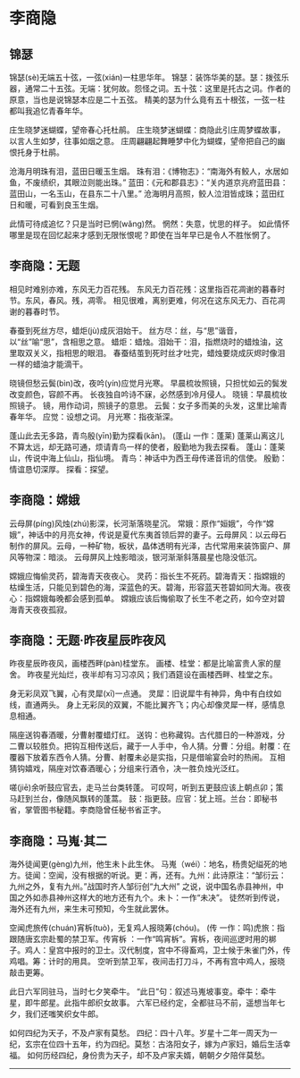 <link href="../../css/style.css" rel="stylesheet" type="text/css" />

# 李商隐

## 锦瑟

<div class="p">

锦瑟(sè)无端五十弦，一弦(xián)一柱思华年。
<span class="comment">锦瑟：装饰华美的瑟。瑟：拨弦乐器，通常二十五弦。无端：犹何故。怨怪之词。五十弦：这里是托古之词。作者的原意，当也是说锦瑟本应是二十五弦。
精美的瑟为什么竟有五十根弦，一弦一柱都叫我追忆青春年华。

庄生晓梦迷蝴蝶，望帝春心托杜鹃。
<span class="comment">庄生晓梦迷蝴蝶：商隐此引庄周梦蝶故事，以言人生如梦，往事如烟之意。
庄周翩翩起舞睡梦中化为蝴蝶，望帝把自己的幽恨托身于杜鹃。

沧海月明珠有泪，蓝田日暖玉生烟。
<span class="comment">珠有泪：《博物志》：“南海外有鲛人，水居如鱼，不废绩织，其眼泣则能出珠。” 蓝田：《元和郡县志》：“关内道京兆府蓝田县：蓝田山，一名玉山，在县东二十八里。”
沧海明月高照，鲛人泣泪皆成珠；蓝田红日和暖，可看到良玉生烟。

此情可待成追忆？只是当时已惘(wǎng)然。
<span class="comment">惘然：失意，忧思的样子。
如此情怀哪里是现在回忆起来才感到无限怅恨呢？即使在当年早已是令人不胜怅惘了。

## 李商隐：无题

相见时难别亦难，东风无力百花残。
<span class="comment">东风无力百花残：这里指百花凋谢的暮春时节。东风，春风。残，凋零。
相见很难，离别更难，何况在这东风无力、百花凋谢的暮春时节。

春蚕到死丝方尽，蜡炬(jù)成灰泪始干。
<span class="comment">丝方尽：丝，与“思”谐音，以“丝”喻“思”，含相思之意。
蜡炬：蜡烛。泪始干：泪，指燃烧时的蜡烛油，这里取双关义，指相思的眼泪。
春蚕结茧到死时丝才吐完，蜡烛要烧成灰烬时像泪一样的蜡油才能滴干。

晓镜但愁云鬓(bìn)改，夜吟(yín)应觉月光寒。
<span class="comment">早晨梳妆照镜，只担忧如云的鬓发改变颜色，容颜不再。
长夜独自吟诗不寐，必然感到冷月侵人。
晓镜：早晨梳妆照镜子。
镜，用作动词，照镜子的意思。
云鬓：女子多而美的头发，这里比喻青春年华。
应觉：设想之词。
月光寒：指夜渐深。

蓬山此去无多路，青鸟殷(yīn)勤为探看(kān)。
<span class="comment">(蓬山 一作：蓬莱) 
蓬莱山离这儿不算太远，却无路可通，烦请青鸟一样的使者，殷勤地为我去探看。
蓬山：蓬莱山，传说中海上仙山，指仙境。
青鸟：神话中为西王母传递音讯的信使。
殷勤：情谊恳切深厚。
探看：探望。

## 李商隐：嫦娥

云母屏(píng)风烛(zhú)影深，长河渐落晓星沉。
<span class="comment">常娥：原作“姮娥”，今作“嫦娥”，神话中的月亮女神，传说是夏代东夷首领后羿的妻子。云母屏风：以云母石制作的屏风。云母，一种矿物，板状，晶体透明有光泽，古代常用来装饰窗户、屏风等物深：暗淡。
云母屏风上烛影暗淡，银河渐渐斜落晨星也隐没低沉。

嫦娥应悔偷灵药，碧海青天夜夜心。
<span class="comment">灵药：指长生不死药。碧海青天：指嫦娥的枯燥生活，只能见到碧色的海，深蓝色的天。碧海，形容蓝天苍碧如同大海。夜夜心：指嫦娥每晚都会感到孤单。
嫦娥应该后悔偷取了长生不老之药，如今空对碧海青天夜夜孤寂。

## 李商隐：无题·昨夜星辰昨夜风

昨夜星辰昨夜风，画楼西畔(pàn)桂堂东。
<span class="comment">画楼、桂堂：都是比喻富贵人家的屋舍。
昨夜星光灿烂，夜半却有习习凉风；我们酒筵设在画楼西畔、桂堂之东。

身无彩凤双飞翼，心有灵犀(xī)一点通。
<span class="comment">灵犀：旧说犀牛有神异，角中有白纹如线，直通两头。
身上无彩凤的双翼，不能比翼齐飞；内心却像灵犀一样，感情息息相通。

隔座送钩春酒暖，分曹射覆蜡灯红。
<span class="comment">送钩：也称藏钩。古代腊日的一种游戏，分二曹以较胜负。把钩互相传送后，藏于一人手中，令人猜。分曹：分组。射覆：在覆器下放着东西令人猜。分曹、射覆未必是实指，只是借喻宴会时的热闹。
互相猜钩嬉戏，隔座对饮春酒暖心；分组来行酒令，决一胜负烛光泛红。

嗟(jiē)余听鼓应官去，走马兰台类转蓬。
<span class="comment">可叹呵，听到五更鼓应该上朝点卯；策马赶到兰台，像随风飘转的蓬蒿。
鼓：指更鼓。应官：犹上班。兰台：即秘书省，掌管图书秘籍。李商隐曾任秘书省正字。

## 李商隐：马嵬·其二

海外徒闻更(gèng)九州，他生未卜此生休。
<span class="comment">马嵬（wéi）：地名，杨贵妃缢死的地方。徒闻：空闻，没有根据的听说。更：再，还有。九州：此诗原注：“邹衍云：九州之外，复有九州。”战国时齐人邹衍创“九大州” 之说，说中国名赤县神州，中国之外如赤县神州这样大的地方还有九个。未卜：一作“未决”。
徒然听到传说，海外还有九州，来生未可预知，今生就此罢休。

空闻虎旅传(chuán)宵柝(tuò)，无复鸡人报晓筹(chóu)。
<span class="comment">(传 一作：鸣)虎旅：指跟随唐玄宗赴蜀的禁卫军。传宵柝 ：一作“鸣宵柝”。宵柝，夜间巡逻时用的梆子。鸡人：皇宫中报时的卫士。汉代制度，宫中不得畜鸡，卫士候于朱雀门外，传鸡唱。筹：计时的用具。
空听到禁卫军，夜间击打刀斗，不再有宫中鸡人，报晓敲击更筹。

此日六军同驻马，当时七夕笑牵牛。
<span class="comment">“此日”句：叙述马嵬坡事变。牵牛：牵牛星，即牛郎星。此指牛郎织女故事。
六军已经约定，全都驻马不前，遥想当年七夕，我们还嗤笑织女牛郎。

如何四纪为天子，不及卢家有莫愁。
<span class="comment">四纪：四十八年。岁星十二年一周天为一纪，玄宗在位四十五年，约为四纪。莫愁：古洛阳女子，嫁为卢家妇，婚后生活幸福。
如何历经四纪，身份贵为天子，却不及卢家夫婿，朝朝夕夕陪伴莫愁。

----